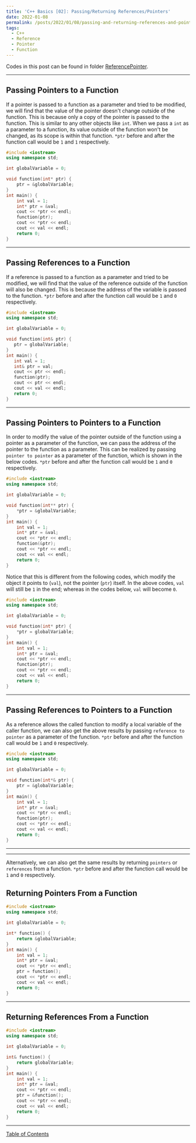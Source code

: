 ```yaml
---
title: 'C++ Basics [02]: Passing/Returning References/Pointers'
date: 2022-01-08
permalink: /posts/2022/01/08/passing-and-returning-references-and-pointers/
tags:
  - C++
  - Reference
  - Pointer
  - Function
---
```


Codes in this post can be found in folder [ReferencePointer](https://github.com/c-huang-tty/c-huang-tty.github.io/tree/master/code/cpp/cppBasics/ReferencePointer).

---
## Passing Pointers to a Function
If a pointer is passed to a function as a parameter and tried to be modified, we will find that the value of the pointer doesn't change outside of the function. This is because only a copy of the pointer is passed to the function. This is similar to any other objects like `int`. When we pass a `int` as a parameter to a function, its value outside of the function won't be changed, as its scope is within that function. `*ptr` before and after the function call would be `1` and `1` respectively. 
```cpp
#include <iostream>
using namespace std;

int globalVariable = 0;

void function(int* ptr) {
    ptr = &globalVariable;
}
int main() {
    int val = 1;
    int* ptr = &val;
    cout << *ptr << endl;
    function(ptr);
    cout << *ptr << endl;
    cout << val << endl;
    return 0;
}
```

---
## Passing References to a Function
If a reference is passed to a function as a parameter and tried to be modified, we will find that the value of the reference outside of the function will also be changed. This is because the address of the variable is passed to the function. `*ptr` before and after the function call would be `1` and `0` respectively. 
```cpp
#include <iostream>
using namespace std;

int globalVariable = 0;

void function(int& ptr) {
   ptr = globalVariable;
}
int main() {
   int val = 1;
   int& ptr = val;
   cout << ptr << endl;
   function(ptr);
   cout << ptr << endl;
   cout << val << endl;
   return 0;
}
```

---
## Passing Pointers to Pointers to a Function
In order to modify the value of the pointer outside of the function using a pointer as a parameter of the function, we can pass the address of the pointer to the function as a parameter. This can be realized by passing `pointer to pointer` as a parameter of the function, which is shown in the below codes. `*ptr` before and after the function call would be `1` and `0` respectively.
```cpp
#include <iostream>
using namespace std;

int globalVariable = 0;

void function(int** ptr) {
    *ptr = &globalVariable;
}
int main() {
    int val = 1;
    int* ptr = &val;
    cout << *ptr << endl;
    function(&ptr);
    cout << *ptr << endl;
    cout << val << endl;
    return 0;
}
```
Notice that this is different from the following codes, which modify the object it points to (`val`), not the pointer (`ptr`) itself. In the above codes, `val` will still be `1` in the end; whereas in the codes below, `val` will become `0`. 
```cpp
#include <iostream>
using namespace std;

int globalVariable = 0;

void function(int* ptr) {
    *ptr = globalVariable;
}
int main() {
    int val = 1;
    int* ptr = &val;
    cout << *ptr << endl;
    function(ptr);
    cout << *ptr << endl;
    cout << val << endl;
    return 0;
}
```

---
## Passing References to Pointers to a Function 
As a reference allows the called function to modify a local variable of the caller function, we can also get the above results by passing `reference to pointer` as a parameter of the function. `*ptr` before and after the function call would be `1` and `0` respectively. 
```cpp
#include <iostream>
using namespace std;

int globalVariable = 0;

void function(int*& ptr) {
    ptr = &globalVariable;
}
int main() {
    int val = 1;
    int* ptr = &val;
    cout << *ptr << endl;
    function(ptr);
    cout << *ptr << endl;
    cout << val << endl;
    return 0;
}
```

---
---
Alternatively, we can also get the same results by returning `pointers` or `references` from a function. `*ptr` before and after the function call would be `1` and `0` respectively. 
## Returning Pointers From a Function
```cpp
#include <iostream>
using namespace std;

int globalVariable = 0;

int* function() {
    return &globalVariable;
}
int main() {
    int val = 1;
    int* ptr = &val;
    cout << *ptr << endl;
    ptr = function();
    cout << *ptr << endl;
    cout << val << endl;
    return 0;
}
```

---
## Returning References From a Function
```cpp
#include <iostream>
using namespace std;

int globalVariable = 0;

int& function() {
    return globalVariable;
}
int main() {
    int val = 1;
    int* ptr = &val;
    cout << *ptr << endl;
    ptr = &function();
    cout << *ptr << endl;
    cout << val << endl;
    return 0;
}
```


---
[Table of Contents](https://c-huang-tty.github.io/posts/2100/01/01/table-of-contents/)
